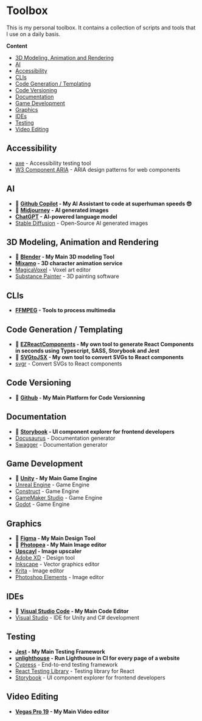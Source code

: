 # Toolbox

This is my personal toolbox. It contains a collection of scripts and tools that I use on a daily basis.

**Content**

- [3D Modeling, Animation and Rendering](#3d-modeling-animation-and-rendering)
- [AI](#ai)
- [Accessibility](#accessibility)
- [CLIs](#clis)
- [Code Generation / Templating](#code-generation-templating)
- [Code Versioning](#code-versioning)
- [Documentation](#documentation)
- [Game Development](#game-development)
- [Graphics](#graphics)
- [IDEs](#ides)
- [Testing](#testing)
- [Video Editing](#video-editing)

## Accessibility

- [axe](https://www.deque.com/axe/) - Accessibility testing tool
- [W3 Component ARIA](https://www.w3.org/WAI/ARIA/apg/patterns/) - ARIA design patterns for web components

## AI

- 💖 **[Github Copilot](https://github.com/features/copilot) - My AI Assistant to code at superhuman speeds 😎**
- 💖 **[Midjourney](https://midjourney.com/) - AI generated images**
- **[ChatGPT](https://chat.openai.com/) - AI-powered language model**
- [Stable Diffusion](https://github.com/CompVis/stable-diffusion) - Open-Source AI generated images

## 3D Modeling, Animation and Rendering

- 💖 **[Blender](https://www.blender.org/) - My Main 3D modeling Tool**
- **[Mixamo](https://www.mixamo.com/) - 3D character animation service**
- [MagicaVoxel](https://ephtracy.github.io/) - Voxel art editor
- [Substance Painter](https://www.substance3d.com/products/substance-painter/) - 3D painting software

## CLIs

- **[FFMPEG](https://ffmpeg.org/) - Tools to process multimedia**

## Code Generation / Templating

- 💖 **[EZReactComponents](https://github.com/DominicF96/ez-react-components) - My own tool to generate React Components in seconds using Typescript, SASS, Storybook and Jest**
- 💖 **[SVGtoJSX](https://github.com/DominicF96/svg-to-jsx) - My own tool to convert SVGs to React components**
- [svgr](https://react-svgr.com/) - Convert SVGs to React components

## Code Versioning

- 💖 **[Github](https://www.github.com) - My Main Platform for Code Versionning**

## Documentation

- 💖 **[Storybook](https://storybook.js.org/) - UI component explorer for frontend developers**
- [Docusaurus](https://docusaurus.io/) - Documentation generator
- [Swagger](https://swagger.io/) - Documentation generator

## Game Development

- 💖 **[Unity](https://unity.com/) - My Main Game Engine**
- [Unreal Engine](https://www.unrealengine.com/) - Game Engine
- [Construct](https://www.construct.net/) - Game Engine
- [GameMaker Studio](https://www.yoyogames.com/gamemaker) - Game Engine
- [Godot](https://godotengine.org/) - Game Engine

## Graphics

- 💖 **[Figma](https://www.figma.com/) - My Main Design Tool**
- 💖 **[Photopea](https://www.photopea.com/) - My Main Image editor**
- **[Upscayl](https://github.com/upscayl) - Image upscaler**
- [Adobe XD](https://www.adobe.com/products/xd.html) - Design tool
- [Inkscape](https://inkscape.org/) - Vector graphics editor
- [Krita](https://krita.org/en/) - Image editor
- [Photoshop Elements](https://www.adobe.com/products/photoshop-elements.html) - Image editor

## IDEs

- 💖 **[Visual Studio Code](https://code.visualstudio.com/) - My Main Code Editor**
- [Visual Studio](https://visualstudio.microsoft.com/) - IDE for Unity and C# development

## Testing

- **[Jest](https://jestjs.io/) - My Main Testing Framework**
- **[unlighthouse](https://github.com/harlan-zw/unlighthouse) - Run Lighthouse in CI for every page of a website**
- [Cypress](https://www.cypress.io/) - End-to-end testing framework
- [React Testing Library](https://testing-library.com/docs/react-testing-library/intro/) - Testing library for React
- [Storybook](https://storybook.js.org/) - UI component explorer for frontend developers

## Video Editing

- **[Vegas Pro 19](https://www.vegascreativesoftware.com/us/vegas-pro/) - My Main Video editor**
